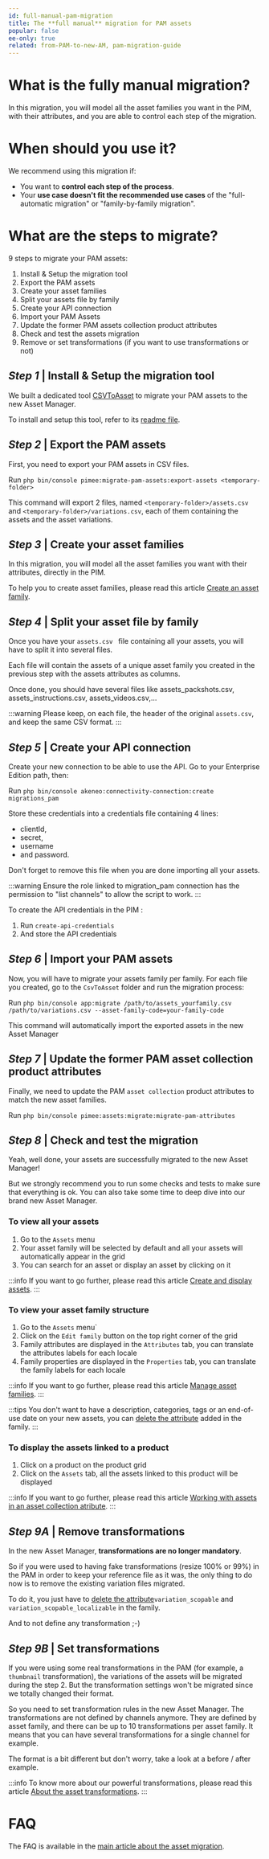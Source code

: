 ```yaml
---
id: full-manual-pam-migration
title: The **full manual** migration for PAM assets
popular: false
ee-only: true
related: from-PAM-to-new-AM, pam-migration-guide
---
```


# What is the fully manual migration?
In this migration, you will model all the asset families you want in the PIM, with their attributes, and you are able to control each step of the migration.

# When should you use it?
We recommend using this migration if:
- You want to **control each step of the process**. 
- Your **use case doesn't fit the recommended use cases** of the "full-automatic migration" or "family-by-family migration".

# What are the steps to migrate?
9 steps to migrate your PAM assets:
1. Install & Setup the migration tool
1. Export the PAM assets
1. Create your asset families
1. Split your assets file by family
1. Create your API connection
1. Import your PAM Assets
1. Update the former PAM assets collection product attributes
1. Check and test the assets migration
1. Remove or set transformations (if you want to use transformations or not)

## _Step 1_ | Install & Setup the migration tool
We built a dedicated tool [CSVToAsset](https://github.com/akeneo/CsvToAsset) to migrate your PAM assets to the new Asset Manager.

To install and setup this tool, refer to its [readme file](https://github.com/akeneo/CsvToAsset/blob/master/README.md).

## _Step 2_ | Export the PAM assets
First, you need to export your PAM assets in CSV files.

Run `php bin/console pimee:migrate-pam-assets:export-assets <temporary-folder>`

This command will export 2 files, named `<temporary-folder>/assets.csv` and `<temporary-folder>/variations.csv`, each of them containing the assets and the asset variations.

## _Step 3_ | Create your asset families
In this migration, you will model all the asset families you want with their attributes, directly in the PIM.

To help you to create asset families, please read this article [Create an asset family](manage-asset-families.html#create-an-asset-family).

## _Step 4_ | Split your asset file by family
Once you have your  `assets.csv ` file containing all your assets, you will have to split it into several files.

Each file will contain the assets of a unique asset family you created in the previous step with the assets attributes as columns.

Once done, you should have several files like assets_packshots.csv, assets_instructions.csv, assets_videos.csv,...

:::warning
Please keep, on each file, the header of the original `assets.csv`, and keep the same CSV format.
:::

## _Step 5_ | Create your API connection
Create your new connection to be able to use the API. Go to your Enterprise Edition path, then:

Run `php bin/console akeneo:connectivity-connection:create migrations_pam`

Store these credentials into a credentials file containing 4 lines:
- clientId,
- secret,
- username
- and password.

Don't forget to remove this file when you are done importing all your assets.

:::warning
Ensure the role linked to migration_pam connection has the permission to "list channels" to allow the script to work.
:::

To create the API credentials in the PIM :
1. Run `create-api-credentials`
2. And store the API credentials

## _Step 6_ | Import your PAM assets
Now, you will have to migrate your assets family per family.
For each file you created, go to the `CsvToAsset` folder and run the migration process:

Run `php bin/console app:migrate /path/to/assets_yourfamily.csv /path/to/variations.csv --asset-family-code=your-family-code`

This command will automatically import the exported assets in the new Asset Manager

## _Step 7_ | Update the former PAM asset collection product attributes
Finally, we need to update the PAM `asset collection` product attributes to match the new asset families.

Run `php bin/console pimee:assets:migrate:migrate-pam-attributes `

## _Step 8_ | Check and test the migration
Yeah, well done, your assets are successfully migrated to the new Asset Manager!

But we strongly recommend you to run some checks and tests to make sure that everything is ok. You can also take some time to deep dive into our brand new Asset Manager.

### To view all your assets
1. Go to the `Assets` menu
1. Your asset family will be selected by default and all your assets will automatically appear in the grid
1. You can search for an asset or display an asset by clicking on it

:::info
If you want to go further, please read this article [Create and display assets](create-and-display-assets.html).
:::

### To view your asset family structure
1.  Go to the `Assets` menu`
1. Click on the `Edit family` button on the top right corner of the grid
1. Family attributes are displayed in the `Attributes` tab, you can translate the attributes labels for each locale
1. Family properties are displayed in the `Properties` tab, you can translate the family labels for each locale

:::info
If you want to go further, please read this article [Manage asset families](manage-asset-families.html).
:::

:::tips
You don't want to have a description, categories, tags or an end-of-use date on your new assets, you can [delete the attribute](manage-asset-families.html#delete-an-attribute) added in the family.
:::

### To display the assets linked to a product
1. Click on a product on the product grid
1. Click on the `Assets` tab, all the assets linked to this product will be displayed

:::info
If you want to go further, please read this article [Working with assets in an asset collection atribute](work-with-assets-in-an-asset-collection-attribute-ee-only.html).
:::

## _Step 9A_ | Remove transformations
In the new Asset Manager, **transformations are no longer mandatory**.

So if you were used to having fake transformations (resize 100% or 99%) in the PAM in order to keep your reference file as it was, the only thing to do now is to remove the existing variation files migrated.

To do it, you just have to [delete the attribute](manage-asset-families.html#delete-an-attribute)`variation_scopable` and `variation_scopable_localizable` in the family.

And to not define any transformation ;-)

## _Step 9B_ | Set transformations
If you were using some real transformations in the PAM (for example, a `thumbnail` transformation), the variations of the assets will be migrated during the step 2.
But the transformation settings won't be migrated since we totally changed their format.

So you need to set transformation rules in the new Asset Manager.
The transformations are not defined by channels anymore.  They are defined by asset family, and there can be up to 10 transformations per asset family. It means that you can have several transformations for a single channel for example.

The format is a bit different but don't worry, take a look at a before / after example.
<!-- TODO -->

:::info
To know more about our powerful transformations, please read this article [About the asset transformations](assets-transformation.html).
:::

# FAQ
The FAQ is available in the [main article about the asset migration](pam-migration-guide.html#FAQ).
